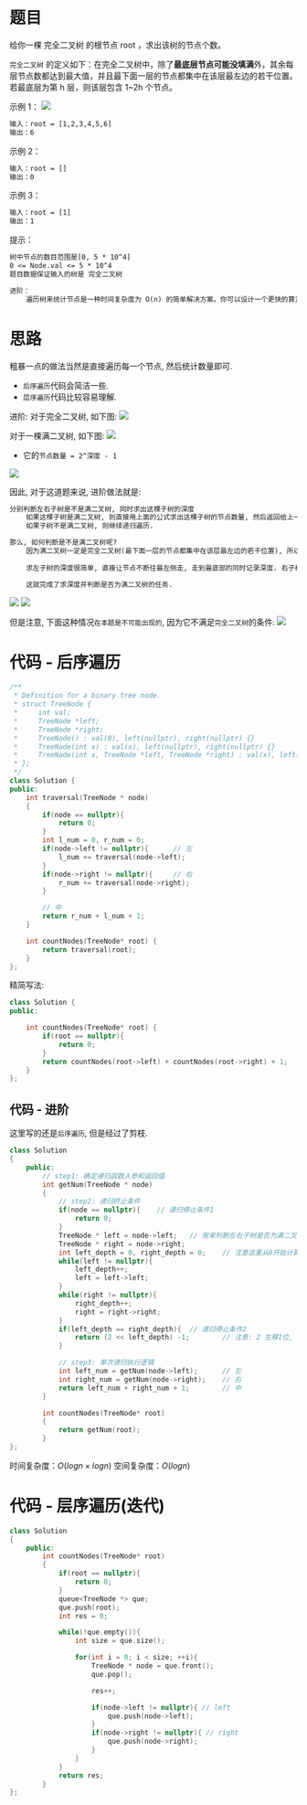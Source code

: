 # 题目

给你一棵 完全二叉树 的根节点 root ，求出该树的节点个数。

`完全二叉树` 的定义如下：在完全二叉树中，除了**最底层节点可能没填满**外，其余每层节点数都达到最大值，并且最下面一层的节点都集中在该层最左边的若干位置。若最底层为第 h 层，则该层包含 1~2h 个节点。

示例 1：
![](https://assets.leetcode.com/uploads/2021/01/14/complete.jpg)
```txt
输入：root = [1,2,3,4,5,6]
输出：6
```

示例 2：
```txt
输入：root = []
输出：0
```
示例 3：
```txt
输入：root = [1]
输出：1
```

提示：
```txt
树中节点的数目范围是[0, 5 * 10^4]
0 <= Node.val <= 5 * 10^4
题目数据保证输入的树是 完全二叉树

进阶：
    遍历树来统计节点是一种时间复杂度为 O(n) 的简单解决方案。你可以设计一个更快的算法吗？
```

# 思路
粗暴一点的做法当然是直接遍历每一个节点, 然后统计数量即可.
- `后序遍历`代码会简洁一些.
- `层序遍历`代码比较容易理解.

进阶:
对于完全二叉树, 如下图:
![](https://code-thinking-1253855093.file.myqcloud.com/pics/20200920221638903-20230310123444151.png)

对于一棵满二叉树, 如下图:
![](https://code-thinking-1253855093.file.myqcloud.com/pics/20200806185805576.png)
- 它的`节点数量 = 2^深度 - 1`

![](https://code-thinking-1253855093.file.myqcloud.com/pics/20201124092543662.png)

因此, 对于这道题来说, 进阶做法就是:
```txt
分别判断左右子树是不是满二叉树, 同时求出这棵子树的深度
    如果这棵子树是满二叉树, 则直接用上面的公式求出这棵子树的节点数量, 然后返回给上一层(如果存在上一层的话), 这同时也是递归的一个终止条件.
    如果子树不是满二叉树, 则继续递归遍历.

那么, 如何判断是不是满二叉树呢?
    因为满二叉树一定是完全二叉树(最下面一层的节点都集中在该层最左边的若干位置), 所以如果是满二叉树, 这棵子树 最左侧节点的深度 与 最右侧节点的深度 一定是相同的!
    
    求左子树的深度很简单, 直接让节点不断往最左侧走, 走到最底部的同时记录深度. 右子树同理. (看代码就理解了)

    这就完成了求深度并判断是否为满二叉树的任务.
```
![](https://code-thinking-1253855093.file.myqcloud.com/pics/20220829163554.png)
![](https://code-thinking-1253855093.file.myqcloud.com/pics/20220829163709.png)

但是注意, 下面这种情况`在本题是不可能出现的`, 因为它不满足`完全二叉树`的条件:
![](https://code-thinking-1253855093.file.myqcloud.com/pics/20220829163811.png)


# 代码 - 后序遍历

```cpp
/**
 * Definition for a binary tree node.
 * struct TreeNode {
 *     int val;
 *     TreeNode *left;
 *     TreeNode *right;
 *     TreeNode() : val(0), left(nullptr), right(nullptr) {}
 *     TreeNode(int x) : val(x), left(nullptr), right(nullptr) {}
 *     TreeNode(int x, TreeNode *left, TreeNode *right) : val(x), left(left), right(right) {}
 * };
 */
class Solution {
public:
    int traversal(TreeNode * node)
    {
        if(node == nullptr){
            return 0;
        }
        int l_num = 0, r_num = 0;
        if(node->left != nullptr){      // 左
            l_num += traversal(node->left);
        }
        if(node->right != nullptr){     // 右
            r_num += traversal(node->right);
        }

        // 中
        return r_num + l_num + 1;
    }

    int countNodes(TreeNode* root) {
        return traversal(root);
    }
};
``` 

精简写法:
```cpp
class Solution {
public:

    int countNodes(TreeNode* root) {
        if(root == nullptr){
            return 0;
        }
        return countNodes(root->left) + countNodes(root->right) + 1;
    }
};
```

## 代码 - 进阶
这里写的还是`后序遍历`, 但是经过了剪枝.
```cpp
class Solution
{
    public:
        // step1: 确定递归函数入参和返回值
        int getNum(TreeNode * node)
        {
            // step2: 递归终止条件
            if(node == nullptr){    // 递归停止条件1
                return 0;
            }
            TreeNode * left = node->left;   // 用来判断左右子树是否为满二叉树 & 计算深度
            TreeNode * right = node->right;
            int left_depth = 0, right_depth = 0;    // 注意这里从0开始计算, 为的是方便下面计算2的幂次
            while(left != nullptr){
                left_depth++;
                left = left->left;
            }
            while(right != nullptr){
                right_depth++;
                right = right->right;
            }
            if(left_depth == right_depth){  // 递归停止条件2
                return (2 << left_depth) -1;        // 注意: 2 左移1位, 就是2的平方, 由于 left_depth 从0开始计数, 所以等价于求 2^left_depth
            }

            // step3: 单次递归执行逻辑
            int left_num = getNum(node->left);      // 左
            int right_num = getNum(node->right);    // 右
            return left_num + right_num + 1;        // 中
        }

        int countNodes(TreeNode* root) 
        {
            return getNum(root);
        }
};

```

时间复杂度：$O(log n × log n)$
空间复杂度：$O(log n)$


# 代码 - 层序遍历(迭代)
```cpp
class Solution
{
    public:
        int countNodes(TreeNode* root) 
        {
            if(root == nullptr){
                return 0;
            }
            queue<TreeNode *> que;
            que.push(root);
            int res = 0;

            while(!que.empty()){
                int size = que.size();

                for(int i = 0; i < size; ++i){
                    TreeNode * node = que.front();
                    que.pop();

                    res++;

                    if(node->left != nullptr){ // left
                        que.push(node->left);
                    }
                    if(node->right != nullptr){ // right
                        que.push(node->right);
                    }
                }
            }
            return res;
        }
};
```
